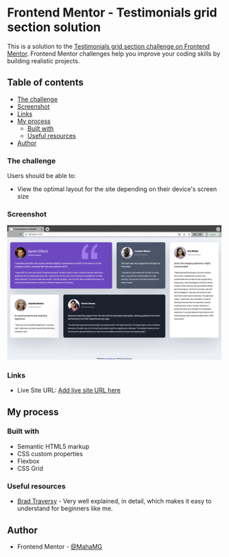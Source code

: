 # Frontend Mentor - Testimonials grid section solution

This is a solution to the [Testimonials grid section challenge on Frontend Mentor](https://www.frontendmentor.io/challenges/testimonials-grid-section-Nnw6J7Un7). Frontend Mentor challenges help you improve your coding skills by building realistic projects. 

## Table of contents

  - [The challenge](#the-challenge)
  - [Screenshot](#screenshot)
  - [Links](#links)
- [My process](#my-process)
  - [Built with](#built-with)
  - [Useful resources](#useful-resources)
- [Author](#author)


### The challenge

Users should be able to:
- View the optimal layout for the site depending on their device's screen size

### Screenshot

<img src="./images/Screen Shot.png" width="500">

### Links

- Live Site URL: [Add live site URL here](https://mahamg.github.io/testimonials-grid-section-main/)

## My process

### Built with

- Semantic HTML5 markup
- CSS custom properties
- Flexbox
- CSS Grid

### Useful resources

- [Brad Traversy](https://traversymedia.com/) - Very well explained, in detail, which makes it easy to understand for beginners like me.

## Author

- Frontend Mentor - [@MahaMG](https://www.frontendmentor.io/profile/MahaMG)

